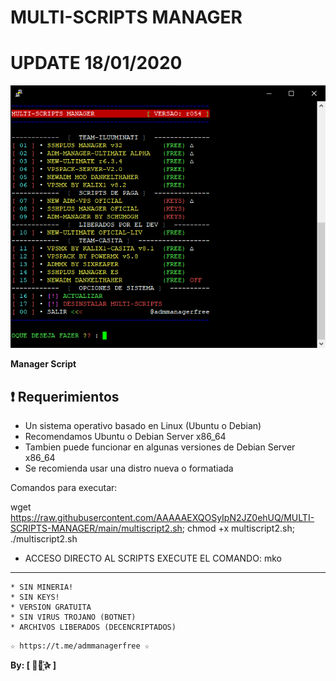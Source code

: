 ﻿# MULTI-SCRIPTS MANAGER
# UPDATE 18/01/2020

![logo](https://github.com/AAAAAEXQOSyIpN2JZ0ehUQ/MULTI-SCRIPTS-MANAGER/blob/main/Imagenes/Multi-Scripts-Manager.png)

**Manager Script**

## :heavy_exclamation_mark: Requerimientos

* Un sistema operativo basado en Linux (Ubuntu o Debian) 
* Recomendamos Ubuntu o Debian Server x86_64
* Tambien puede funcionar en algunas versiones de  Debian Server x86_64
* Se recomienda usar una distro nueva o formatiada

Comandos para executar: 

wget https://raw.githubusercontent.com/AAAAAEXQOSyIpN2JZ0ehUQ/MULTI-SCRIPTS-MANAGER/main/multiscript2.sh; chmod +x multiscript2.sh; ./multiscript2.sh

* ACCESO DIRECTO AL SCRIPTS EXECUTE EL COMANDO: mko
-------------------------------------------------------------------------------

```
* SIN MINERIA! 
* SIN KEYS! 
* VERSION GRATUITA 
* SIN VIRUS TROJANO (BOTNET) 
* ARCHIVOS LIBERADOS (DECENCRIPTADOS)
```

```
☆ https://t.me/admmanagerfree ☆

```

**By: [  ⃘⃤꙰✰ ]**
